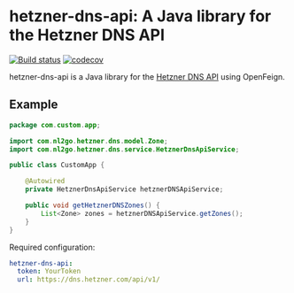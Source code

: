 # hetzner-dns-api: A Java library for the Hetzner DNS API

[![Build status](https://travis-ci.com/nl2go/hetzner-dns-api.svg?branch=master)](https://travis-ci.com/nl2go/hetzner-dns-api)
[![codecov](https://codecov.io/gh/nl2go/hetzner-dns-api/branch/master/graph/badge.svg)](https://codecov.io/gh/nl2go/hetzner-dns-api)

hetzner-dns-api is a Java library for the [Hetzner DNS API](https://dns.hetzner.com/api-docs/) using OpenFeign.

## Example

```java
package com.custom.app;

import com.nl2go.hetzner.dns.model.Zone;
import com.nl2go.hetzner.dns.service.HetznerDnsApiService;

public class CustomApp {

    @Autowired
    private HetznerDnsApiService hetznerDNSApiService;

    public void getHetznerDNSZones() {
        List<Zone> zones = hetznerDNSApiService.getZones();
    }
}
```

Required configuration:

```yaml
hetzner-dns-api:
  token: YourToken
  url: https://dns.hetzner.com/api/v1/
```


